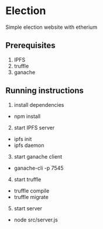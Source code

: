 # Election
Simple election website with etherium

## Prerequisites
1. IPFS
2. truffle
3. ganache

## Running instructions
1. install dependencies
* npm install

2. start IPFS server
* ipfs init
* ipfs daemon

3. start ganache client
* ganache-cli -p 7545

4. start truffle
* truffle compile
* truffle migrate

5. start server
* node src/server.js

